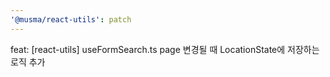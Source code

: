 ```yaml
---
'@musma/react-utils': patch
---
```


feat: [react-utils] useFormSearch.ts page 변경될 때 LocationState에 저장하는 로직 추가
